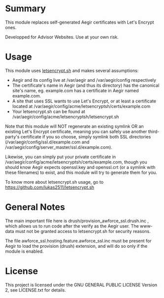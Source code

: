 Summary
=======

This module replaces self-generated Aegir certificates with Let's Encrypt ones.

Developped for Advisor Websites. Use at your own risk.

Usage
=====

This module uses [letsencrypt.sh](https://github.com/lukas2511/letsencrypt.sh) and makes several assumptions:

* Aegir and its config live at /var/aegir and /var/aegir/config respectively
* The certificate's name in Aegir (and thus its directory) has the canonical site's name,
  eg. example.com has a certificate in Aegir named example.com.
* A site that uses SSL wants to use Let's Encrypt, or at least a certificate located at /var/aegir/config/acme/letsencryptsh/certs/example.com
* Your letsencrypt.sh can be found at /var/aegir/config/acme/letsencryptsh/letsencrypt.sh

Note that this module will NOT regenerate an existing symlink OR an existing Let's Encrypt certificate, meaning you can safely use another third-party's certificate if you so choose, simply symlink both SSL directories (/var/aegir/config/ssl.d/example.com and /var/aegir/config/server\_master/ssl.d/example.com).

Likewise, you can simply put your private certificate in /var/aegir/config/acme/letsencryptsh/certs/example.com, though you should know Aegir expects openssl.key and openssl.crt (or a symlink with these filenames) to exist, and this module will try to generate them for you.

To know more about letsencrypt.sh usage, go to https://github.com/lukas2511/letsencrypt.sh

General Notes
=============

The main important file here is drush/provision\_awforce\_ssl.drush.inc , which allows us to run code after the verify as the Aegir user. The www-data must not be granted access to letsencrypt.sh for security reasons.

The file awforce\_ssl.hosting.feature.awforce\_ssl.inc must be present for Aegir to load the provision (drush) extension, and will do so only if the module is enabled.

License
=======

This project is licensed under the GNU GENERAL PUBLIC LICENSE Version 2, see LICENSE.txt for details.
